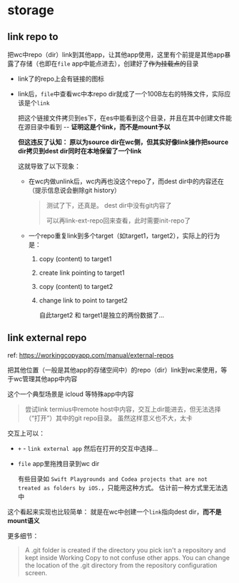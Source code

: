 



# storage



## link repo to

把wc中repo（dir）link到其他app，让其他app使用，这里有个前提是其他app暴露了存储（也即在`file` app中能点进去），创建好了<del>作为挂载点的</del>目录



* link了的repo上会有链接的图标

* link后，`file`中查看wc中本repo dir就成了一个100B左右的特殊文件，实际应该是个`link`

  把这个链接文件拷贝到es下，在es中能看到这个目录，并且在其中创建文件能在源目录中看到 -- **证明这是个link，而不是mount予以**

  

  **但这违反了认知： 原以为source dir在wc侧，但其实好像link操作把source dir拷贝到dest dir同时在本地保留了一个link**

  这就导致了以下现象： 

  * 在wc内做unlink后，wc内再也没这个repo了，而dest dir中的内容还在 （提示信息说会删除git history）

    > 测试了下，还真是。 dest dir中没有git内容了
    >
    > 可以再link-ext-repo回来查看，此时需要init-repo了

  * 一个repo重复link到多个target（如target1，target2），实际上的行为是：

    1. copy (content) to target1

    2. create link pointing to target1

    3. copy (content) to target2

    4. change link to point to target2

       自此target2 和 target1是独立的两份数据了...



## link external repo

ref: https://workingcopyapp.com/manual/external-repos



把其他位置（一般是其他app的存储空间中）的repo（dir）link到wc来使用，等于wc管理其他app中内容

这个一个典型场景是 icloud 等特殊app中内容

> 尝试link termius中remote host中内容，交互上dir能进去，但无法选择（“打开”）其中的git repo目录。 虽然这样意义也不大，太卡



交互上可以：

* `+` - `link external app` 然后在打开的交互中选择...

* `file` app里拖拽目录到wc dir

  有些目录如 `Swift Playgrounds and Codea projects that are not treated as folders by iOS.`，只能用这种方式。 估计前一种方式里无法选中

  

这个看起来实现也比较简单： 就是在wc中创建一个`link`指向dest dir，**而不是mount语义**



更多细节：

> A .git folder is created if the directory you pick isn't a repository and kept inside Working Copy to not confuse other apps. You can change the location of the .git directory from the repository configuration screen.
>
> 